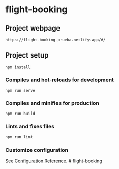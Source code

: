 # flight-booking

## Project webpage
```
https://flight-booking-prueba.netlify.app/#/
```
## Project setup
```
npm install
```

### Compiles and hot-reloads for development
```
npm run serve
```

### Compiles and minifies for production
```
npm run build
```

### Lints and fixes files
```
npm run lint
```

### Customize configuration
See [Configuration Reference](https://cli.vuejs.org/config/).
#   f l i g h t - b o o k i n g 
 
 
